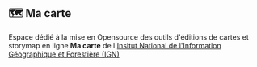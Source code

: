 ## 🗺️ Ma carte

Espace dédié à la mise en Opensource des outils d'éditions de cartes et storymap en ligne **Ma carte** de l'[Insitut National de l'Information Géographique et Forestière (IGN)](https://www.ign.fr)
